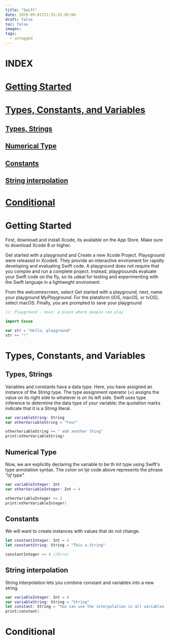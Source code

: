```yaml
---
title: "Swift"
date: 2020-09-01T21:55:55-05:00
draft: false
toc: false
images:
tags:
  - untagged
---
```



# **INDEX**


# [Getting Started](#getting-started)
# [Types, Constants, and Variables](#types-constants-and-variables)
## [Types, Strings](#types-strings)
## [Numerical Type](#numerical-type)
## [Constants](#constants)
## [String interpolation](#string-interpolation)
# [Conditional](#conditional)



# Getting Started

First, download and install Xcode, its available on the App Store. Make sure to download Xcode 8 or higher.

Get started with a playground and Create a new Xcode Project. Playsground were released in Xcode6. They provide an interactive enviroment for rapidly developing and evaluating Swift code. A playground does not require that you compile and run a complete project. Instead, playgrouunds evaluate your Swift code on the fly, so its udeal for testing and experimenting with the Swift languaje in a lightweght enviroment.

From the welcomescreen, select Get started with a playground, next, name your playground _MyPlayground_. For the plataform (iOS, macOS, or tvOS), select macOS. Finally, you are prompted to save your playground

```swift
//: Playground - noun: a place where people can play

import Cocoa

var str = "Hello, playground"
str += "!"
```
# Types, Constants, and Variables

## Types, Strings

Variables and constants hava a data type. Here, you have assigned an instance of the _String_ type. The type assignment operator (=) assigns the value on its right side to whatever is on its left side.
Swift uses type inference to determine the data type of your variable; the quotation marks indicate that it is a _String_ literal.

```swift
var variableString: String
var otherVariableString = "Four"

otherVariableString += " add another thing"
print(otherVariableString)
```

## Numerical Type

Now, we are explicitly declaring the variable to be th Int type using Swift's type annotation syntax. The colon on tje code above represents the phrase _"of type"_

```swift
var variableInteger: Int
var otherVariableInteger: Int = 4

otherVariableInteger += 2
print(otherVariableInteger)
```

## Constants

We will want to create instances with values that do not change.
```swift
let constantInteger: Int = 4
let constantString: String = "This a String"

constantInteger += 4 //Error
```

## String interpolation

String interpolation lets you combine constant and variables into a new string.
```swift
var variableInteger: Int = 4
var variableString: String = "String"
let constant: String = "You can use the interpolation in all variables and constants, like \(variableInteger) and \(variableString)"
print(constant)
```
# Conditional
